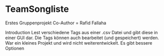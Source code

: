 # TeamSongliste
Erstes Gruppenprojekt
Co-Author = Rafid Fallaha

Introduction
Lest verschiedene Tags aus einer .csv Datei und gibt diese in einer GUI dar.
Die Tags können auch bearbeitet (und gespeichert) werden.
War ein kleines Projekt und wird nicht weiterentwickelt. Es gibt bessere Optionen
